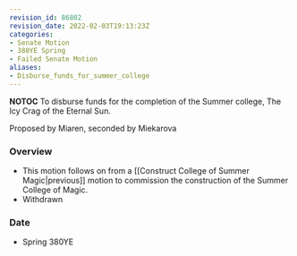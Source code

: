 ```yaml
---
revision_id: 86802
revision_date: 2022-02-03T19:13:23Z
categories:
- Senate Motion
- 380YE Spring
- Failed Senate Motion
aliases:
- Disburse_funds_for_summer_college
---
```



__NOTOC__
To disburse funds for the completion of the Summer college, The Icy Crag of the Eternal Sun.

Proposed by Miaren, seconded by Miekarova 

### Overview
* This motion follows on from a [[Construct College of Summer Magic|previous]] motion to commission the construction of the Summer College of Magic.
* Withdrawn

### Date
* Spring 380YE


